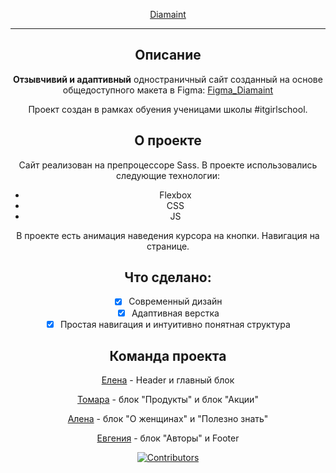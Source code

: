 <div align="center">

[Diamaint](https://Glazunovatomara.github.io/diamaint/)

---

## Описание

**Отзывчивий и адаптивный** одностраничный сайт созданный на основе общедоступного макета в Figma:
[Figma_Diamaint](https://www.figma.com/design/wQq1Z2itdeloz06JL1sweY/diamaint?node-id=1-17&node-type=frame&t=WIG3azUTHgQR1YaB-0)

Проект создан в рамках обуения ученицами школы #itgirlschool.

## О проекте

Сайт реализован на препроцессоре Sass.
В проекте использовались следующие технологии:

- Flexbox
- CSS
- JS

В проекте есть анимация наведения курсора на кнопки.
Навигация на странице.

## Что сделано:

- [x] Современный дизайн
- [x] Адаптивная верстка
- [x] Простая навигация и интуитивно понятная структура

## Команда проекта

[Елена](https://github.com/ElenLen) - Header и главный блок

[Томара](https://github.com/Glazunovatomara) - блок "Продукты" и блок "Акции"

[Алена](https://github.com/ochumenno66) - блок "О женщинах" и "Полезно знать"

[Евгения](https://github.com/NasheSiyatelstvo) - блок "Авторы" и Footer

[![Contributors](https://contrib.rocks/image?repo=Glazunovatomara/diamaint)](https://github.com/Glazunovatomara/diamaint/graphs/contributors)

